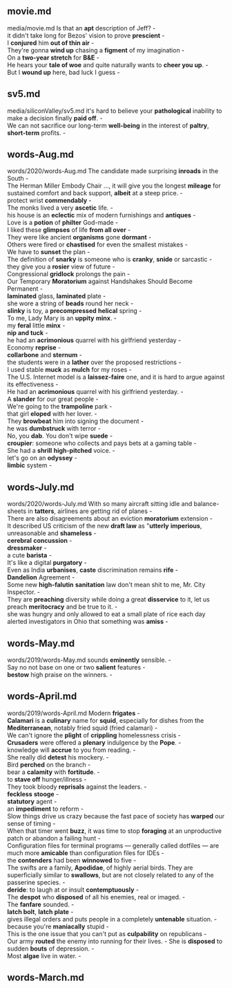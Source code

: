 ## movie.md ## 
media/movie.md
Is that an **apt** description of Jeff? -  
it didn't take long for Bezos' vision to prove **prescient** -  
I **conjured** him **out of thin air** -  
They're gonna **wind up** chasing a **figment** of my imagination -  
On a **two-year stretch** for **B&E** -  
He hears your **tale of woe** and quite naturally wants to **cheer you up**. -  
But I **wound up** here, bad luck I guess -  

## sv5.md ## 
media/siliconValley/sv5.md
it's hard to believe your **pathological** inability to make a decision finally **paid off**. -  
We can not sacrifice our long-term **well-being** in the interest of **paltry**, **short-term** profits. -  

## words-Aug.md ## 
words/2020/words-Aug.md
The candidate made surprising **inroads** in the South -  
The Herman Miller Embody Chair ..., it will give you the longest **mileage** for sustained comfort and back support, **albeit** at a steep price. -  
protect wrist **commendably** -  
The monks lived a very **ascetic** life. -  
his house is an **eclectic** mix of modern furnishings and **antiques** -  
Love is a **potion** of **philter** God-made -  
I liked these **glimpses** of life **from all over** -  
They were like ancient **organisms** gone **dormant** -  
Others were fired or **chastised** for even the smallest mistakes -  
We have to **sunset** the plan -  
The definition of **snarky** is someone who is **cranky**, **snide** or sarcastic -  
they give you a **rosier** view of future -  
Congressional **gridlock** prolongs the pain -  
Our Temporary **Moratorium** against Handshakes Should Become Permanent -  
**laminated** glass, **laminated** plate -  
she wore a string of **beads** round her neck -  
**slinky** is toy, a **precompressed** **helical** spring -  
To me, Lady Mary is an **uppity** **minx**. -  
my **feral** little **minx** -  
**nip and tuck** -  
he had an **acrimonious** quarrel with his girlfriend yesterday -  
Economy **reprise** -  
**collarbone** and **sternum** -  
the students were in a **lather** over the proposed restrictions -  
I used stable **muck** as **mulch** for my roses -  
The U.S. Internet model is a **laissez-faire** one, and it is hard to argue against its effectiveness -  
He had an **acrimonious** quarrel with  his girlfriend yesterday. -  
A **slander** for our great people -  
We're going to the **trampoline** park -  
that girl **eloped** with her lover. -  
They **browbeat** him into signing the document -  
he was **dumbstruck** with terror -  
No, you **dab**. You don't wipe **suede** -  
**croupier**: someone who collects and pays bets at a gaming table -  
She had a **shrill** **high-pitched** voice. -  
let's go on an **odyssey** -  
**limbic** system -  

## words-July.md ## 
words/2020/words-July.md
With so many aircraft sitting idle and balance-sheets in **tatters**, airlines are getting rid of planes -  
There are also disagreements about an eviction **moratorium** extension -  
It described US criticism of the new **draft law** as "**utterly** **imperious**, unreasonable and **shameless** -  
**cerebral** **concussion** -  
**dressmaker** -  
a cute **barista** -  
It's like a digital **purgatory** -  
Even as India **urbanises**, **caste** discrimination remains **rife** -  
**Dandelion** Agreement -  
Some new **high-falutin** **sanitation** law don't mean shit to me, Mr. City Inspector. -  
They are **preaching** diversity while doing a great **disservice** to it, let us preach **meritocracy** and be true to it. -  
she was hungry and only allowed to eat a small plate of rice each day alerted investigators in Ohio that something was **amiss** -  

## words-May.md ## 
words/2019/words-May.md
sounds **eminently** sensible. -  
Say no not base on one or two **salient** features -  
**bestow** high praise on the winners. -  

## words-April.md ## 
words/2019/words-April.md
Modern **frigates** -   
**Calamari** is a **culinary** name for **squid**, especially for dishes from the **Mediterranean**, notably fried squid (fried calamari) -  
We can't ignore the **plight** of **crippling** homelessness crisis -  
**Crusaders** were offered a **plenary** indulgence by the **Pope**.  -  
knowledge will **accrue** to you from reading. -  
She really did **detest** his mockery. -  
Bird **perched** on the branch -   
bear a **calamity** with **fortitude**. -  
to **stave off** hunger/illness -  
They took bloody **reprisals** against the leaders. -  
**feckless** **stooge** -  
**statutory** agent -  
an **impediment** to reform -  
Slow things drive us crazy because the fast pace of society has **warped** our sense of timing -  
When that timer went **buzz**, it was time to stop **foraging** at an unproductive patch or abandon a failing hunt -  
Configuration files for terminal programs — generally called dotfiles — are much more **amicable** than configuration files for IDEs -  
the **contenders** had been **winnowed** to five -  
The swifts are a family, **Apodidae**, of highly aerial birds. They are superficially similar to **swallows**, but are not closely related to any of the passerine species. -  
**deride**: to laugh at or insult **contemptuously** -  
The **despot** who **disposed** of all his enemies, real or imaged. -  
The **fanfare** sounded. -  
**latch bolt**, **latch plate**  -  
gives illegal orders and puts people in a completely **untenable** situation. -  
because you're **maniacally** stupid  -  
This is the one issue that you can't put as **culpability** on republicans -  
Our army **routed** the enemy into running for their lives. - 
She is **disposed** to sudden **bouts** of depression. -   
Most **algae** live in water.  -  

## words-March.md ## 
